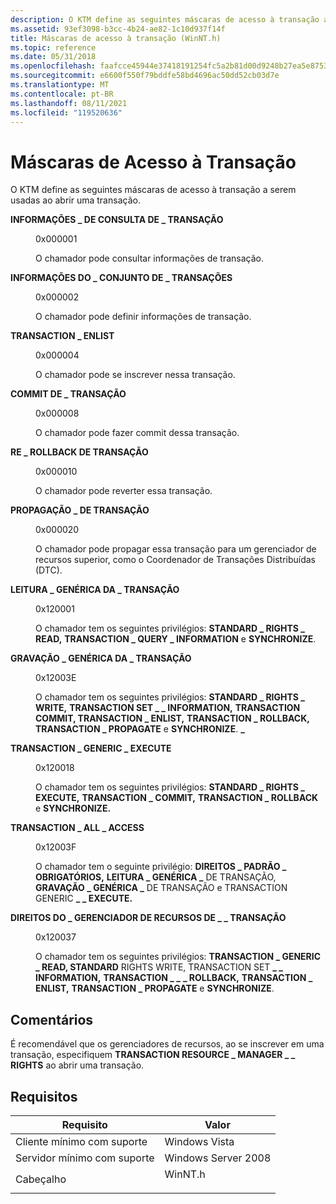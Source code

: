 ```yaml
---
description: O KTM define as seguintes máscaras de acesso à transação a serem usadas ao abrir uma transação.
ms.assetid: 93ef3098-b3cc-4b24-ae82-1c10d937f14f
title: Máscaras de acesso à transação (WinNT.h)
ms.topic: reference
ms.date: 05/31/2018
ms.openlocfilehash: faafcce45944e37418191254fc5a2b81d00d9248b27ea5e8753fe8e34a734754
ms.sourcegitcommit: e6600f550f79bddfe58bd4696ac50dd52cb03d7e
ms.translationtype: MT
ms.contentlocale: pt-BR
ms.lasthandoff: 08/11/2021
ms.locfileid: "119520636"
---
```

# <a name="transaction-access-masks"></a>Máscaras de Acesso à Transação

O KTM define as seguintes máscaras de acesso à transação a serem usadas ao abrir uma transação.

<dl> <dt>

<span id="TRANSACTION_QUERY_INFORMATION"></span><span id="transaction_query_information"></span>**INFORMAÇÕES \_ DE CONSULTA DE \_ TRANSAÇÃO**
</dt> <dd> <dl> <dt>

0x000001
</dt> <dt>



O chamador pode consultar informações de transação.


</dt> </dl> </dd> <dt>

<span id="TRANSACTION_SET_INFORMATION"></span><span id="transaction_set_information"></span>**INFORMAÇÕES DO \_ CONJUNTO DE \_ TRANSAÇÕES**
</dt> <dd> <dl> <dt>

0x000002
</dt> <dt>



O chamador pode definir informações de transação.


</dt> </dl> </dd> <dt>

<span id="TRANSACTION_ENLIST"></span><span id="transaction_enlist"></span>**TRANSACTION \_ ENLIST**
</dt> <dd> <dl> <dt>

0x000004
</dt> <dt>



O chamador pode se inscrever nessa transação.


</dt> </dl> </dd> <dt>

<span id="TRANSACTION_COMMIT"></span><span id="transaction_commit"></span>**COMMIT DE \_ TRANSAÇÃO**
</dt> <dd> <dl> <dt>

0x000008
</dt> <dt>



O chamador pode fazer commit dessa transação.


</dt> </dl> </dd> <dt>

<span id="TRANSACTION_ROLLBACK"></span><span id="transaction_rollback"></span>**RE \_ ROLLBACK DE TRANSAÇÃO**
</dt> <dd> <dl> <dt>

0x000010
</dt> <dt>



O chamador pode reverter essa transação.


</dt> </dl> </dd> <dt>

<span id="TRANSACTION_PROPAGATE"></span><span id="transaction_propagate"></span>**PROPAGAÇÃO \_ DE TRANSAÇÃO**
</dt> <dd> <dl> <dt>

0x000020
</dt> <dt>



O chamador pode propagar essa transação para um gerenciador de recursos superior, como o Coordenador de Transações Distribuídas (DTC).


</dt> </dl> </dd> <dt>

<span id="TRANSACTION_GENERIC_READ"></span><span id="transaction_generic_read"></span>**LEITURA \_ GENÉRICA DA \_ TRANSAÇÃO**
</dt> <dd> <dl> <dt>

0x120001
</dt> <dt>



O chamador tem os seguintes privilégios: **STANDARD \_ RIGHTS \_ READ,** **TRANSACTION \_ QUERY \_ INFORMATION** e **SYNCHRONIZE**.


</dt> </dl> </dd> <dt>

<span id="TRANSACTION_GENERIC_WRITE"></span><span id="transaction_generic_write"></span>**GRAVAÇÃO \_ GENÉRICA DA \_ TRANSAÇÃO**
</dt> <dd> <dl> <dt>

0x12003E
</dt> <dt>



O chamador tem os seguintes privilégios: **STANDARD \_ RIGHTS \_ WRITE,** **TRANSACTION SET \_ \_ INFORMATION,** **TRANSACTION COMMIT, TRANSACTION \_ ENLIST,** **TRANSACTION \_ ROLLBACK,** **TRANSACTION \_ PROPAGATE** e **SYNCHRONIZE**. **\_**


</dt> </dl> </dd> <dt>

<span id="TRANSACTION_GENERIC_EXECUTE"></span><span id="transaction_generic_execute"></span>**TRANSACTION \_ GENERIC \_ EXECUTE**
</dt> <dd> <dl> <dt>

0x120018
</dt> <dt>



O chamador tem os seguintes privilégios: **STANDARD \_ RIGHTS \_ EXECUTE,** **TRANSACTION \_ COMMIT,** **TRANSACTION \_ ROLLBACK** e **SYNCHRONIZE.**


</dt> </dl> </dd> <dt>

<span id="TRANSACTION_ALL_ACCESS"></span><span id="transaction_all_access"></span>**TRANSACTION \_ ALL \_ ACCESS**
</dt> <dd> <dl> <dt>

0x12003F
</dt> <dt>



O chamador tem o seguinte privilégio: **DIREITOS \_ PADRÃO \_ OBRIGATÓRIOS,** **LEITURA \_ GENÉRICA \_** DE TRANSAÇÃO, **GRAVAÇÃO \_ GENÉRICA \_** DE TRANSAÇÃO e TRANSACTION GENERIC **\_ \_ EXECUTE.**


</dt> </dl> </dd> <dt>

<span id="TRANSACTION_RESOURCE_MANAGER_RIGHTS"></span><span id="transaction_resource_manager_rights"></span>**DIREITOS DO \_ GERENCIADOR DE RECURSOS DE \_ \_ TRANSAÇÃO**
</dt> <dd> <dl> <dt>

0x120037
</dt> <dt>



O chamador tem os seguintes privilégios: **TRANSACTION \_ GENERIC \_ READ, STANDARD** RIGHTS WRITE, TRANSACTION SET **\_ \_ INFORMATION,** **TRANSACTION \_ \_** **\_ ROLLBACK,** **TRANSACTION \_ ENLIST,** **TRANSACTION \_ PROPAGATE** e **SYNCHRONIZE**.


</dt> </dl> </dd> </dl>

## <a name="remarks"></a>Comentários

É recomendável que os gerenciadores de recursos, ao se inscrever em uma transação, especifiquem **TRANSACTION RESOURCE \_ MANAGER \_ \_ RIGHTS** ao abrir uma transação.

## <a name="requirements"></a>Requisitos



| Requisito | Valor |
|-------------------------------------|------------------------------------------------------------------------------------|
| Cliente mínimo com suporte<br/> | Windows Vista<br/>                                                           |
| Servidor mínimo com suporte<br/> | Windows Server 2008<br/>                                                     |
| Cabeçalho<br/>                   | <dl> <dt>WinNT.h</dt> </dl> |



 

 




